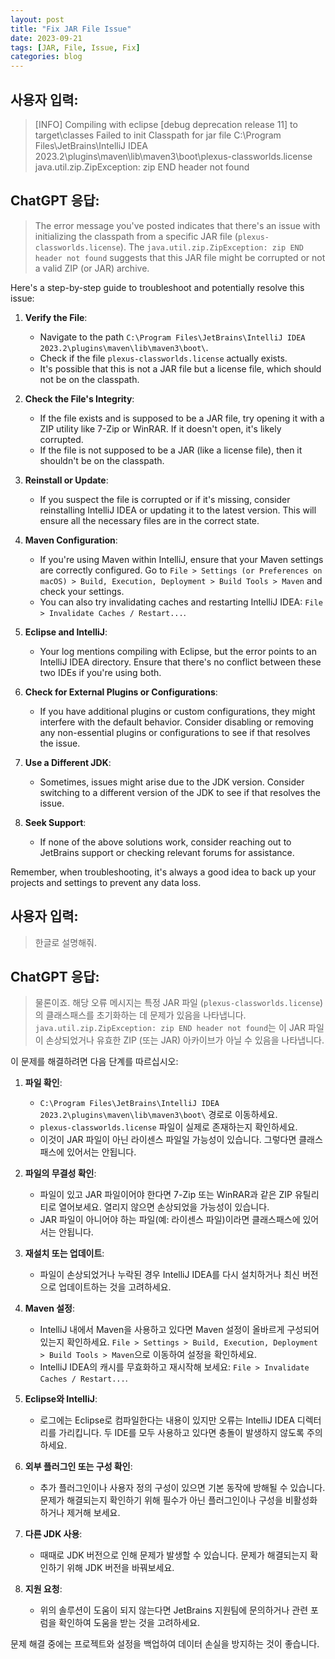 ```yaml
---
layout: post
title: "Fix JAR File Issue"
date: 2023-09-21
tags: [JAR, File, Issue, Fix]
categories: blog
---
```


## 사용자 입력:
> [INFO] Compiling with eclipse [debug deprecation release 11] to target\classes
Failed to init Classpath for jar file C:\Program Files\JetBrains\IntelliJ IDEA 2023.2\plugins\maven\lib\maven3\boot\plexus-classworlds.license
java.util.zip.ZipException: zip END header not found

## ChatGPT 응답:
> The error message you've posted indicates that there's an issue with initializing the classpath from a specific JAR file (`plexus-classworlds.license`). The `java.util.zip.ZipException: zip END header not found` suggests that this JAR file might be corrupted or not a valid ZIP (or JAR) archive.

Here's a step-by-step guide to troubleshoot and potentially resolve this issue:

1. **Verify the File**: 
   - Navigate to the path `C:\Program Files\JetBrains\IntelliJ IDEA 2023.2\plugins\maven\lib\maven3\boot\`.
   - Check if the file `plexus-classworlds.license` actually exists.
   - It's possible that this is not a JAR file but a license file, which should not be on the classpath.

2. **Check the File's Integrity**:
   - If the file exists and is supposed to be a JAR file, try opening it with a ZIP utility like 7-Zip or WinRAR. If it doesn't open, it's likely corrupted.
   - If the file is not supposed to be a JAR (like a license file), then it shouldn't be on the classpath.

3. **Reinstall or Update**:
   - If you suspect the file is corrupted or if it's missing, consider reinstalling IntelliJ IDEA or updating it to the latest version. This will ensure all the necessary files are in the correct state.

4. **Maven Configuration**:
   - If you're using Maven within IntelliJ, ensure that your Maven settings are correctly configured. Go to `File > Settings (or Preferences on macOS) > Build, Execution, Deployment > Build Tools > Maven` and check your settings.
   - You can also try invalidating caches and restarting IntelliJ IDEA: `File > Invalidate Caches / Restart...`.

5. **Eclipse and IntelliJ**:
   - Your log mentions compiling with Eclipse, but the error points to an IntelliJ IDEA directory. Ensure that there's no conflict between these two IDEs if you're using both.

6. **Check for External Plugins or Configurations**:
   - If you have additional plugins or custom configurations, they might interfere with the default behavior. Consider disabling or removing any non-essential plugins or configurations to see if that resolves the issue.

7. **Use a Different JDK**:
   - Sometimes, issues might arise due to the JDK version. Consider switching to a different version of the JDK to see if that resolves the issue.

8. **Seek Support**:
   - If none of the above solutions work, consider reaching out to JetBrains support or checking relevant forums for assistance.

Remember, when troubleshooting, it's always a good idea to back up your projects and settings to prevent any data loss.

## 사용자 입력:
> 한글로 설명해줘.

## ChatGPT 응답:
> 물론이죠. 해당 오류 메시지는 특정 JAR 파일 (`plexus-classworlds.license`)의 클래스패스를 초기화하는 데 문제가 있음을 나타냅니다. `java.util.zip.ZipException: zip END header not found`는 이 JAR 파일이 손상되었거나 유효한 ZIP (또는 JAR) 아카이브가 아닐 수 있음을 나타냅니다.

이 문제를 해결하려면 다음 단계를 따르십시오:

1. **파일 확인**: 
   - `C:\Program Files\JetBrains\IntelliJ IDEA 2023.2\plugins\maven\lib\maven3\boot\` 경로로 이동하세요.
   - `plexus-classworlds.license` 파일이 실제로 존재하는지 확인하세요.
   - 이것이 JAR 파일이 아닌 라이센스 파일일 가능성이 있습니다. 그렇다면 클래스패스에 있어서는 안됩니다.

2. **파일의 무결성 확인**:
   - 파일이 있고 JAR 파일이어야 한다면 7-Zip 또는 WinRAR과 같은 ZIP 유틸리티로 열어보세요. 열리지 않으면 손상되었을 가능성이 있습니다.
   - JAR 파일이 아니어야 하는 파일(예: 라이센스 파일)이라면 클래스패스에 있어서는 안됩니다.

3. **재설치 또는 업데이트**:
   - 파일이 손상되었거나 누락된 경우 IntelliJ IDEA를 다시 설치하거나 최신 버전으로 업데이트하는 것을 고려하세요.

4. **Maven 설정**:
   - IntelliJ 내에서 Maven을 사용하고 있다면 Maven 설정이 올바르게 구성되어 있는지 확인하세요. `File > Settings > Build, Execution, Deployment > Build Tools > Maven`으로 이동하여 설정을 확인하세요.
   - IntelliJ IDEA의 캐시를 무효화하고 재시작해 보세요: `File > Invalidate Caches / Restart...`.

5. **Eclipse와 IntelliJ**:
   - 로그에는 Eclipse로 컴파일한다는 내용이 있지만 오류는 IntelliJ IDEA 디렉터리를 가리킵니다. 두 IDE를 모두 사용하고 있다면 충돌이 발생하지 않도록 주의하세요.

6. **외부 플러그인 또는 구성 확인**:
   - 추가 플러그인이나 사용자 정의 구성이 있으면 기본 동작에 방해될 수 있습니다. 문제가 해결되는지 확인하기 위해 필수가 아닌 플러그인이나 구성을 비활성화하거나 제거해 보세요.

7. **다른 JDK 사용**:
   - 때때로 JDK 버전으로 인해 문제가 발생할 수 있습니다. 문제가 해결되는지 확인하기 위해 JDK 버전을 바꿔보세요.

8. **지원 요청**:
   - 위의 솔루션이 도움이 되지 않는다면 JetBrains 지원팀에 문의하거나 관련 포럼을 확인하여 도움을 받는 것을 고려하세요.

문제 해결 중에는 프로젝트와 설정을 백업하여 데이터 손실을 방지하는 것이 좋습니다.

